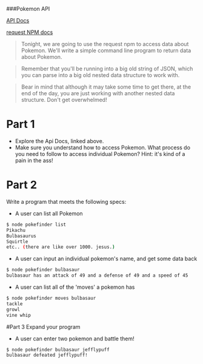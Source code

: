 ###Pokemon API

<a href="http://pokeapi.co/docs/"> API Docs </a>

<a href="https://www.npmjs.com/package/request"> request NPM docs </a>

> Tonight, we are going to use the request npm to access data about Pokemon. We'll write a simple command line program to return data about Pokemon.

> Remember that you'll be running into a big old string of JSON, which you can parse into a big old nested data structure to work with.

> Bear in mind that although it may take some time to get there, at the end of the day, you are just working with another nested data structure. Don't get overwhelmed!


# Part 1
- Explore the Api Docs, linked above.
- Make sure you understand how to access Pokemon. What process do you need to follow to access individual Pokemon? Hint: it's kind of a pain in the ass!

# Part 2
Write a program that meets the following specs:
  - A user can list all Pokemon

  ```bash
  $ node pokefinder list
  Pikachu
  Bulbasaurus
  Squirtle
  etc.. (there are like over 1000. jesus.)
  ```

  - A user can input an individual pokemon's name, and get some data back

  ```bash
  $ node pokefinder bulbasaur
  bulbasaur has an attack of 49 and a defense of 49 and a speed of 45
  ```
  - A user can list all of the 'moves' a pokemon has

  ```bash
  $ node pokefinder moves bulbasaur
  tackle
  growl
  vine whip
  ```

#Part 3
  Expand your program
  - A user can enter two pokemon and battle them!

  ```bash
  $ node pokefinder bulbasaur jefflypuff
  bulbasaur defeated jefflypuff!

  ```
